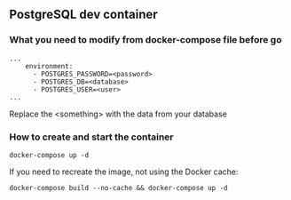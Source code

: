 ## PostgreSQL dev container

### What you need to modify from docker-compose file before go

```
...
    environment:
      - POSTGRES_PASSWORD=<password>
      - POSTGRES_DB=<database>
      - POSTGRES_USER=<user>
...
```

Replace the \<something> with the data from your database

### How to create and start the container

```
docker-compose up -d
```

If you need to recreate the image, not using the Docker cache:

```
docker-compose build --no-cache && docker-compose up -d